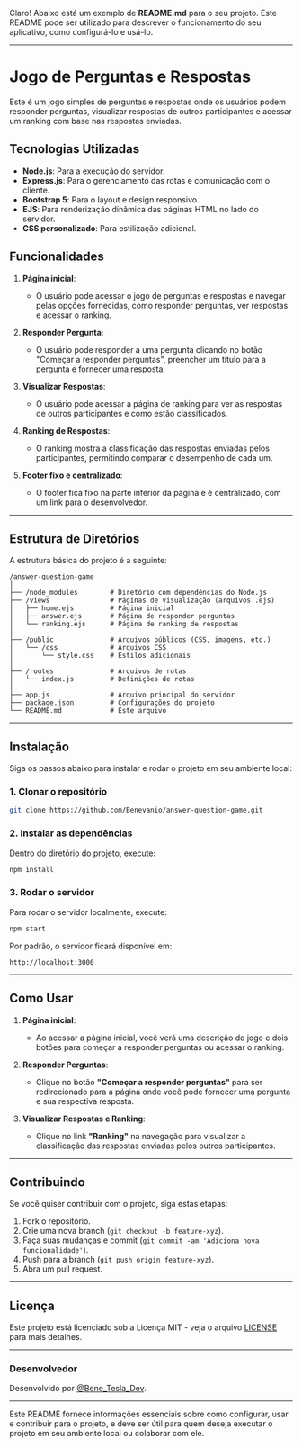 Claro! Abaixo está um exemplo de **README.md** para o seu projeto. Este README pode ser utilizado para descrever o funcionamento do seu aplicativo, como configurá-lo e usá-lo.

---

# Jogo de Perguntas e Respostas

Este é um jogo simples de perguntas e respostas onde os usuários podem responder perguntas, visualizar respostas de outros participantes e acessar um ranking com base nas respostas enviadas.

## Tecnologias Utilizadas

- **Node.js**: Para a execução do servidor.
- **Express.js**: Para o gerenciamento das rotas e comunicação com o cliente.
- **Bootstrap 5**: Para o layout e design responsivo.
- **EJS**: Para renderização dinâmica das páginas HTML no lado do servidor.
- **CSS personalizado**: Para estilização adicional.
  
## Funcionalidades

1. **Página inicial**:
   - O usuário pode acessar o jogo de perguntas e respostas e navegar pelas opções fornecidas, como responder perguntas, ver respostas e acessar o ranking.
  
2. **Responder Pergunta**:
   - O usuário pode responder a uma pergunta clicando no botão "Começar a responder perguntas", preencher um título para a pergunta e fornecer uma resposta.

3. **Visualizar Respostas**:
   - O usuário pode acessar a página de ranking para ver as respostas de outros participantes e como estão classificados.
  
4. **Ranking de Respostas**:
   - O ranking mostra a classificação das respostas enviadas pelos participantes, permitindo comparar o desempenho de cada um.

5. **Footer fixo e centralizado**:
   - O footer fica fixo na parte inferior da página e é centralizado, com um link para o desenvolvedor.

---

## Estrutura de Diretórios

A estrutura básica do projeto é a seguinte:

```
/answer-question-game
│
├── /node_modules        # Diretório com dependências do Node.js
├── /views               # Páginas de visualização (arquivos .ejs)
│   ├── home.ejs         # Página inicial
│   ├── answer.ejs       # Página de responder perguntas
│   └── ranking.ejs      # Página de ranking de respostas
│
├── /public              # Arquivos públicos (CSS, imagens, etc.)
│   └── /css             # Arquivos CSS
│       └── style.css    # Estilos adicionais
│
├── /routes              # Arquivos de rotas
│   └── index.js         # Definições de rotas
│
├── app.js               # Arquivo principal do servidor
├── package.json         # Configurações do projeto
└── README.md            # Este arquivo
```

---

## Instalação

Siga os passos abaixo para instalar e rodar o projeto em seu ambiente local:

### 1. Clonar o repositório

```bash
git clone https://github.com/Benevanio/answer-question-game.git
```

### 2. Instalar as dependências

Dentro do diretório do projeto, execute:

```bash
npm install
```

### 3. Rodar o servidor

Para rodar o servidor localmente, execute:

```bash
npm start
```

Por padrão, o servidor ficará disponível em:

```
http://localhost:3000
```

---

## Como Usar

1. **Página inicial**:
   - Ao acessar a página inicial, você verá uma descrição do jogo e dois botões para começar a responder perguntas ou acessar o ranking.
   
2. **Responder Perguntas**:
   - Clique no botão **"Começar a responder perguntas"** para ser redirecionado para a página onde você pode fornecer uma pergunta e sua respectiva resposta.

3. **Visualizar Respostas e Ranking**:
   - Clique no link **"Ranking"** na navegação para visualizar a classificação das respostas enviadas pelos outros participantes.

---

## Contribuindo

Se você quiser contribuir com o projeto, siga estas etapas:

1. Fork o repositório.
2. Crie uma nova branch (`git checkout -b feature-xyz`).
3. Faça suas mudanças e commit (`git commit -am 'Adiciona nova funcionalidade'`).
4. Push para a branch (`git push origin feature-xyz`).
5. Abra um pull request.

---

## Licença

Este projeto está licenciado sob a Licença MIT - veja o arquivo [LICENSE](LICENSE) para mais detalhes.

---

### Desenvolvedor

Desenvolvido por [@Bene_Tesla_Dev](https://github.com/Benevanio).

---

Este README fornece informações essenciais sobre como configurar, usar e contribuir para o projeto, e deve ser útil para quem deseja executar o projeto em seu ambiente local ou colaborar com ele.